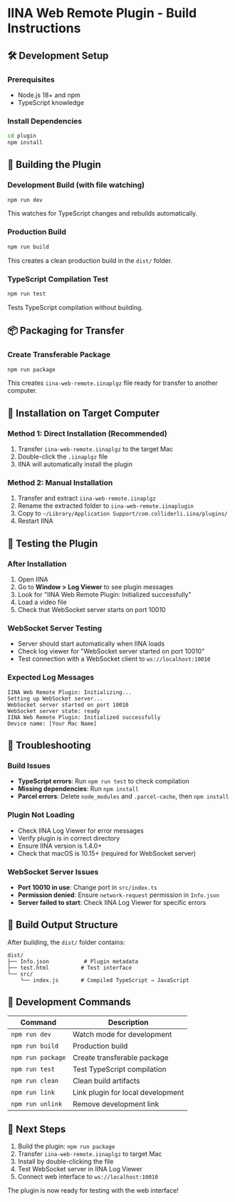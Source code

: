 # IINA Web Remote Plugin - Build Instructions

## 🛠️ Development Setup

### Prerequisites
- Node.js 18+ and npm
- TypeScript knowledge

### Install Dependencies
```bash
cd plugin
npm install
```

## 🔨 Building the Plugin

### Development Build (with file watching)
```bash
npm run dev
```
This watches for TypeScript changes and rebuilds automatically.

### Production Build
```bash
npm run build
```
This creates a clean production build in the `dist/` folder.

### TypeScript Compilation Test
```bash
npm run test
```
Tests TypeScript compilation without building.

## 📦 Packaging for Transfer

### Create Transferable Package
```bash
npm run package
```

This creates `iina-web-remote.iinaplgz` file ready for transfer to another computer.

## 🚀 Installation on Target Computer

### Method 1: Direct Installation (Recommended)
1. Transfer `iina-web-remote.iinaplgz` to the target Mac
2. Double-click the `.iinaplgz` file
3. IINA will automatically install the plugin

### Method 2: Manual Installation
1. Transfer and extract `iina-web-remote.iinaplgz`
2. Rename the extracted folder to `iina-web-remote.iinaplugin`
3. Copy to `~/Library/Application Support/com.colliderli.iina/plugins/`
4. Restart IINA

## 🧪 Testing the Plugin

### After Installation
1. Open IINA
2. Go to **Window > Log Viewer** to see plugin messages
3. Look for "IINA Web Remote Plugin: Initialized successfully"
4. Load a video file
5. Check that WebSocket server starts on port 10010

### WebSocket Server Testing
- Server should start automatically when IINA loads
- Check log viewer for "WebSocket server started on port 10010"
- Test connection with a WebSocket client to `ws://localhost:10010`

### Expected Log Messages
```
IINA Web Remote Plugin: Initializing...
Setting up WebSocket server...
WebSocket server started on port 10010
WebSocket server state: ready
IINA Web Remote Plugin: Initialized successfully
Device name: [Your Mac Name]
```

## 🐛 Troubleshooting

### Build Issues
- **TypeScript errors**: Run `npm run test` to check compilation
- **Missing dependencies**: Run `npm install`
- **Parcel errors**: Delete `node_modules` and `.parcel-cache`, then `npm install`

### Plugin Not Loading
- Check IINA Log Viewer for error messages
- Verify plugin is in correct directory
- Ensure IINA version is 1.4.0+
- Check that macOS is 10.15+ (required for WebSocket server)

### WebSocket Server Issues
- **Port 10010 in use**: Change port in `src/index.ts`
- **Permission denied**: Ensure `network-request` permission in `Info.json`
- **Server failed to start**: Check IINA Log Viewer for specific errors

## 📁 Build Output Structure

After building, the `dist/` folder contains:
```
dist/
├── Info.json           # Plugin metadata
├── test.html          # Test interface
└── src/
    └── index.js       # Compiled TypeScript → JavaScript
```

## 🔧 Development Commands

| Command | Description |
|---------|-------------|
| `npm run dev` | Watch mode for development |
| `npm run build` | Production build |
| `npm run package` | Create transferable package |
| `npm run test` | Test TypeScript compilation |
| `npm run clean` | Clean build artifacts |
| `npm run link` | Link plugin for local development |
| `npm run unlink` | Remove development link |

## 🎯 Next Steps

1. Build the plugin: `npm run package`
2. Transfer `iina-web-remote.iinaplgz` to target Mac
3. Install by double-clicking the file
4. Test WebSocket server in IINA Log Viewer
5. Connect web interface to `ws://localhost:10010`

The plugin is now ready for testing with the web interface! 